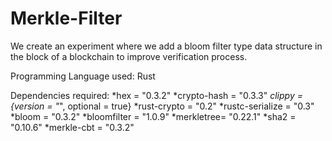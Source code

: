 # Merkle-Filter

We create an experiment where we add a bloom filter type data structure in the block of a blockchain to improve verification process.

Programming Language used: Rust

Dependencies required: 
*hex = "0.3.2"
*crypto-hash = "0.3.3"
*clippy = {version = "*", optional = true}
*rust-crypto = "0.2"
*rustc-serialize = "0.3"
*bloom = "0.3.2"
*bloomfilter = "1.0.9"
*merkletree= "0.22.1"
*sha2 = "0.10.6"
*merkle-cbt = "0.3.2"
